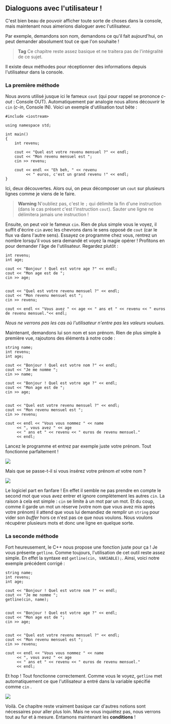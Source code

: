 ## Dialoguons avec l'utilisateur !

C'est bien beau de pouvoir afficher toute sorte de choses dans la console, mais
maintenant nous aimerions dialoguer avec l'utilisateur.

Par exemple, demandons son nom, demandons ce qu'il fait aujourd'hui, on peut
demander absolument tout ce que l'on souhaite !

> **Tag** Ce chapitre reste assez basique et ne traitera pas de l'intégralité de ce sujet.

Il existe deux méthodes pour réceptionner des informations depuis l'utilisateur
dans la console.

### La première méthode

Nous avons utilisé jusque ici le fameux ```cout``` (qui pour rappel se prononce 
*c-out* : Console OUT). Automatiquement par analogie nous allons découvrir le 
```cin``` (*c-in*, Console IN). Voici un exemple d'utilisation tout bête :

    #include <iostream>
    
    using namespace std;
    
    int main()
    {
        int revenu;
        
        cout << "Quel est votre revenu mensuel ?" << endl;
        cout << "Mon revenu mensuel est ";
        cin >> revenu;
        
        cout << endl << "Eh beh, " << revenu 
             << " euros, c'est un grand revenu !" << endl;
    }
    
Ici, deux découvertes. Alors oui, on peux décomposer un ```cout``` sur plusieurs
lignes comme je viens de le faire. 

> **Warning** N'oubliez pas, c'est le ```;``` qui délimite la fin d'une instruction (dans le cas présent c'est l'instruction ```cout```). Sauter une ligne ne délimitera jamais une instruction !

Ensuite, on peut voir le fameux ```cin```. Rien de plus simple vous le voyez,
il suffit d'écrire ```cin``` avec les chevrons dans le sens opposé de
```cout``` (car le flux va dans l'autre sens). Essayez ce programme chez vous,
rentrez un nombre lorsqu'il vous sera demandé et voyez la magie opérer !
Profitons en pour demander l'âge de l'utilisateur. Regardez plutôt :

    int revenu;
    int age;
    
    cout << "Bonjour ! Quel est votre age ?" << endl;
    cout << "Mon age est de ";
    cin >> age;


    cout << "Quel est votre revenu mensuel ?" << endl;
    cout << "Mon revenu mensuel est ";
    cin >> revenu;

    cout << endl << "Vous avez " << age << " ans et " << revenu << " euros de revenu mensuel."<< endl;
    
*Nous ne verrons pas les cas où l'utilisateur n'entre pas les valeurs voulues.*

Maintenant, demandons lui son nom et son prénom. Rien de plus simple à première 
vue, rajoutons des éléments à notre code :

    string name;
    int revenu;
    int age;

    cout << "Bonjour ! Quel est votre nom ?" << endl;
    cout << "Je me nomme ";
    cin >> name;

    cout << "Bonjour ! Quel est votre age ?" << endl;
    cout << "Mon age est de ";
    cin >> age;


    cout << "Quel est votre revenu mensuel ?" << endl;
    cout << "Mon revenu mensuel est ";
    cin >> revenu;

    cout << endl << "Vous vous nommez " << name
         << ", vous avez " << age
         << " ans et " << revenu << " euros de revenu mensuel."
         << endl;

Lancez le programme et entrez par exemple juste votre prénom. Tout fonctionne
parfaitement !

![](2_6_nom_prenom.png)

Mais que se passe-t-il si vous insérez votre prénom *et* votre nom ?

![](2_6_wtf_nom_prenom.png)

Le logiciel part en fanfare ! En effet il semble ne pas prendre en compte le
second mot que vous avez entrer et ignore complètement les autres ```cin```. La
raison à cela est simple : ```cin``` se limite à un mot par un mot. Et du coup,
comme il garde un mot un réserve (votre nom que vous avez mis après votre
prénom) il attend que vous lui demandiez de remplir un ```string``` pour vider
son *buffer* hors ce n'est pas ce que nous voulons.  Nous voulons récupérer
plusieurs mots et donc une ligne en quelque sorte.

### La seconde méthode

Fort heureusement, le C++ nous propose une fonction juste pour ça ! Je vous
présente ```getline```. Comme toujours, l'utilisation de cet outil reste
assez simple. En effet la syntaxe est ```getline(cin, VARIABLE);```. Ainsi,
voici notre exemple précédent corrigé :

    string name;
    int revenu;
    int age;

    cout << "Bonjour ! Quel est votre nom ?" << endl;
    cout << "Je me nomme ";
    getline(cin, name);


    cout << "Bonjour ! Quel est votre age ?" << endl;
    cout << "Mon age est de ";
    cin >> age;


    cout << "Quel est votre revenu mensuel ?" << endl;
    cout << "Mon revenu mensuel est ";
    cin >> revenu;

    cout << endl << "Vous vous nommez " << name
         << ", vous avez " << age
         << " ans et " << revenu << " euros de revenu mensuel."
         << endl;
         
Et hop ! Tout fonctionne correctement. Comme vous le voyez, ```getline``` met
automatiquement ce que l'utilisateur a entré dans la variable spécifié comme 
```cin``` .

![](2_6_getline.png)

Voilà. Ce chapitre reste vraiment basique car d'autres notions sont nécessaires
pour aller plus loin. Mais ne vous inquiétez pas, nous verrons tout au
fur et à mesure. Entamons maintenant les **conditions** !

